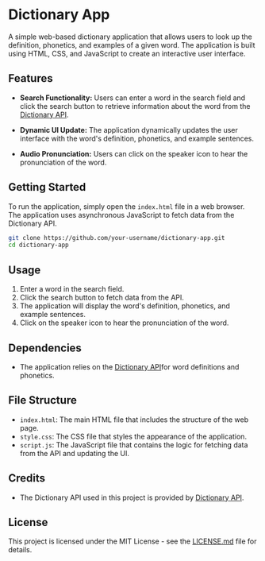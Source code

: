 # Dictionary App

A simple web-based dictionary application that allows users to look up the definition, phonetics, and examples of a given word. The application is built using HTML, CSS, and JavaScript to create an interactive user interface.

## Features

- **Search Functionality:** Users can enter a word in the search field and click the search button to retrieve information about the word from the [Dictionary API](https://dictionaryapi.dev/).

- **Dynamic UI Update:** The application dynamically updates the user interface with the word's definition, phonetics, and example sentences.

- **Audio Pronunciation:** Users can click on the speaker icon to hear the pronunciation of the word.

## Getting Started

To run the application, simply open the `index.html` file in a web browser. The application uses asynchronous JavaScript to fetch data from the Dictionary API.

```bash
git clone https://github.com/your-username/dictionary-app.git
cd dictionary-app
```
## Usage

1. Enter a word in the search field.
2. Click the search button to fetch data from the API.
3. The application will display the word's definition, phonetics, and example sentences.
4. Click on the speaker icon to hear the pronunciation of the word.

## Dependencies

- The application relies on the [Dictionary API](https://dictionaryapi.dev/)for word definitions and phonetics.

## File Structure

- `index.html`: The main HTML file that includes the structure of the web page.
- `style.css`: The CSS file that styles the appearance of the application.
- `script.js`: The JavaScript file that contains the logic for fetching data from the API and updating the UI.

## Credits

- The Dictionary API used in this project is provided by [Dictionary API](https://dictionaryapi.dev/).

## License

This project is licensed under the MIT License - see the [LICENSE.md](LICENSE.md) file for details.
